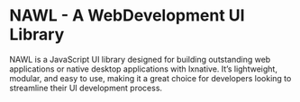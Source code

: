 # NAWL - A WebDevelopment UI Library
 NAWL is a JavaScript UI library designed for building outstanding web applications or native desktop applications with lxnative. It’s lightweight, modular, and easy to use, making it a great choice for developers looking to streamline their UI development process.
